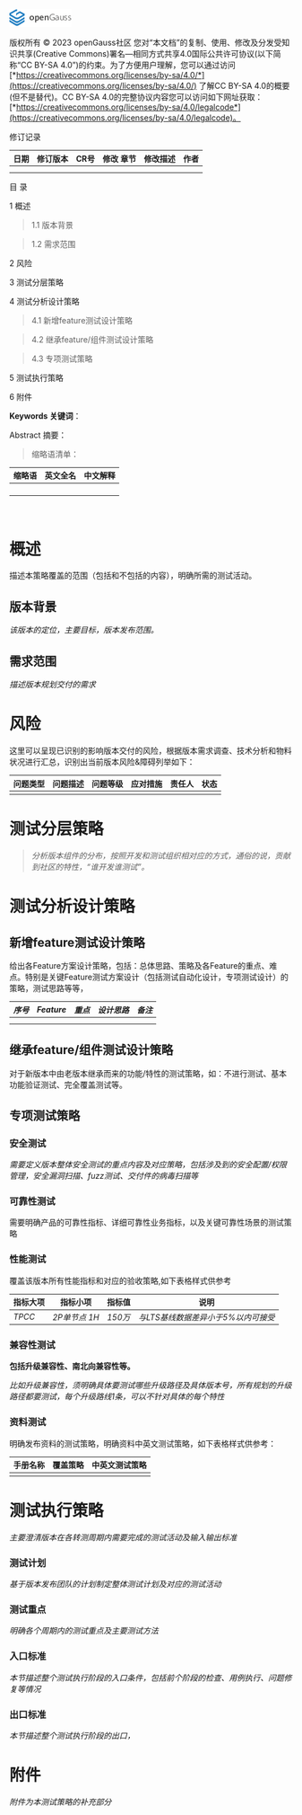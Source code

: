 ![avatar](../images/openGauss.png)

版权所有 © 2023  openGauss社区
您对“本文档”的复制、使用、修改及分发受知识共享(Creative Commons)署名—相同方式共享4.0国际公共许可协议(以下简称“CC BY-SA 4.0”)的约束。为了方便用户理解，您可以通过访问[*https://creativecommons.org/licenses/by-sa/4.0/*](https://creativecommons.org/licenses/by-sa/4.0/) 了解CC BY-SA 4.0的概要 (但不是替代)。CC BY-SA 4.0的完整协议内容您可以访问如下网址获取：[*https://creativecommons.org/licenses/by-sa/4.0/legalcode*](https://creativecommons.org/licenses/by-sa/4.0/legalcode)。

修订记录

| 日期 | 修订版本 | CR号 | 修改  章节 | 修改描述 | 作者 |
|------|----------|------|------------|----------|------|
|      |          |      |            |          |      |
|      |          |      |            |          |      |


目 录

1 概述

>   1.1 版本背景

>   1.2 需求范围

2 风险

3 测试分层策略

4 测试分析设计策略

>   4.1 新增feature测试设计策略

>   4.2 继承feature/组件测试设计策略

>   4.3 专项测试策略

5 测试执行策略

6 附件


**Keywords 关键词**：

Abstract 摘要：

>   缩略语清单：

| 缩略语 | 英文全名 | 中文解释 |
|--------|----------|----------|
|        |          |          |
|        |          |          |
|        |          |          |
|        |          |          |

# <br>概述

描述本策略覆盖的范围（包括和不包括的内容），明确所需的测试活动。

## 版本背景

*该版本的定位，主要目标，版本发布范围。*

## 需求范围

*描述版本规划交付的需求*

# 风险

这里可以呈现已识别的影响版本交付的风险，根据版本需求调查、技术分析和物料状况进行汇总，识别出当前版本风险&障碍列举如下：

| 问题类型 | 问题描述 | 问题等级 | 应对措施 | 责任人 | 状态 |
|----------|----------|----------|----------|--------|------|
|          |          |          |          |        |      |

# 测试分层策略

>   *分析版本组件的分布，按照开发和测试组织相对应的方式，通俗的说，贡献到社区的特性，“谁开发谁测试”。*

# 测试分析设计策略

## 新增feature测试设计策略

给出各Feature方案设计策略，包括：总体思路、策略及各Feature的重点、难点。特别是关键Feature测试方案设计（包括测试自动化设计，专项测试设计）的策略，测试思路等等，

| *序号* | *Feature* | *重点* | *设计思路* | *备注* |
| ------ | --------- | ------ | ---------- | ------ |
|        |           |        |            |        |
|        |           |        |            |        |

## 继承feature/组件测试设计策略

对于新版本中由老版本继承而来的功能/特性的测试策略，如：不进行测试、基本功能验证测试、完全覆盖测试等。

## 专项测试策略

### 安全测试

*需要定义版本整体安全测试的重点内容及对应策略，包括涉及到的安全配置/权限管理，安全漏洞扫描、fuzz测试、交付件的病毒扫描等*

### 可靠性测试

需要明确产品的可靠性指标、详细可靠性业务指标，以及关键可靠性场景的测试策略

### 性能测试

覆盖该版本所有性能指标和对应的验收策略,如下表格样式供参考

| **指标大项** | **指标小项**  | **指标值** | **说明**                            |
| ------------ | ------------- | ---------- | ----------------------------------- |
| *TPCC*       | *2P单节点 1H* | *150万*    | *与LTS基线数据差异小于5%以内可接受* |

### 兼容性测试

**包括升级兼容性、南北向兼容性等。**

*比如升级兼容性，须明确具体要测试哪些升级路径及具体版本号，所有规划的升级路径都要测试，每个升级路线1条，可以不针对具体的每个特性*

### 资料测试

明确发布资料的测试策略，明确资料中英文测试策略，如下表格样式供参考：

| **手册名称** | **覆盖策略** | **中英文测试策略** |
|--------------|--------------|--------------------|
|              |              |                    |

# 测试执行策略

*主要澄清版本在各转测周期内需要完成的测试活动及输入输出标准*

### 测试计划

*基于版本发布团队的计划制定整体测试计划及对应的测试活动*

### 测试重点

*明确各个周期内的测试重点及主要测试方法*

### 入口标准

*本节描述整个测试执行阶段的入口条件，包括前个阶段的检查、用例执行、问题修复等情况*

### 出口标准

*本节描述整个测试执行阶段的出口，*

# 附件

*附件为本测试策略的补充部分*
